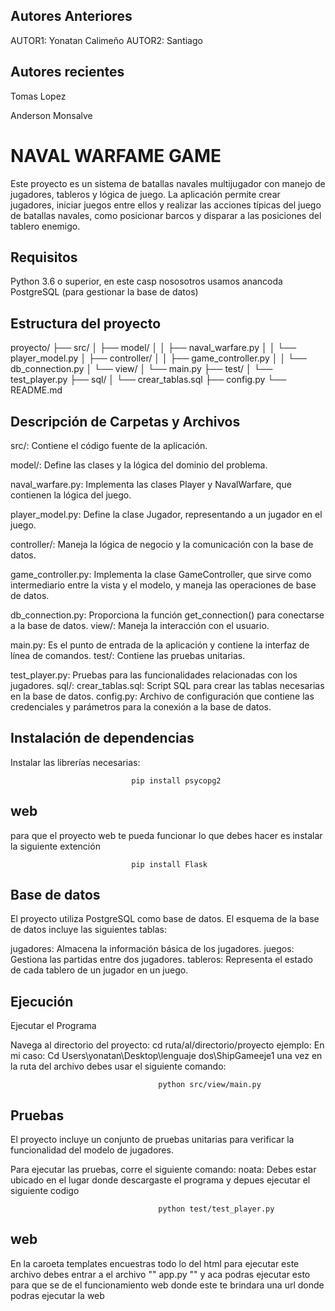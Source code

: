 ## Autores Anteriores 
AUTOR1: Yonatan Calimeño
AUTOR2: Santiago

## Autores recientes 
Tomas Lopez

Anderson Monsalve 

# NAVAL WARFAME GAME

Este proyecto es un sistema de batallas navales multijugador con manejo de jugadores, tableros y lógica de juego. La aplicación permite crear jugadores, iniciar juegos entre ellos y realizar las acciones típicas del juego de batallas navales, como posicionar barcos y disparar a las posiciones del tablero enemigo.

## Requisitos
Python 3.6 o superior, en este casp nososotros usamos anancoda
PostgreSQL (para gestionar la base de datos)

## Estructura del proyecto


proyecto/
├── src/
│   ├── model/
│   │   ├── naval_warfare.py
│   │   └── player_model.py
│   ├── controller/
│   │   ├── game_controller.py
│   │   └── db_connection.py
│   └── view/
│       └── main.py
├── test/
│   └── test_player.py
├── sql/
│   └── crear_tablas.sql
├── config.py
└── README.md
## Descripción de Carpetas y Archivos
src/: Contiene el código fuente de la aplicación.

model/: Define las clases y la lógica del dominio del problema.

naval_warfare.py: Implementa las clases Player y NavalWarfare, que contienen la lógica del juego.

player_model.py: Define la clase Jugador, representando a un jugador en el juego.

controller/: Maneja la lógica de negocio y la comunicación con la base de datos.

game_controller.py: Implementa la clase GameController, que sirve como intermediario entre la vista y el modelo, y maneja las operaciones de base de datos.

db_connection.py: Proporciona la función get_connection() para conectarse a la base de datos.
view/: Maneja la interacción con el usuario.

main.py: Es el punto de entrada de la aplicación y contiene la interfaz de línea de comandos.
test/: Contiene las pruebas unitarias.

test_player.py: Pruebas para las funcionalidades relacionadas con los jugadores.
sql/:
crear_tablas.sql: Script SQL para crear las tablas necesarias en la base de datos.
config.py: Archivo de configuración que contiene las credenciales y parámetros para la conexión a la base de datos.

## Instalación de dependencias
Instalar las librerías necesarias:


                               pip install psycopg2
## web
para que el proyecto web te pueda funcionar lo que debes hacer es instalar la siguiente extención 

                               pip install Flask
 


## Base de datos
El proyecto utiliza PostgreSQL como base de datos. El esquema de la base de datos incluye las siguientes tablas:

jugadores: Almacena la información básica de los jugadores.
juegos: Gestiona las partidas entre dos jugadores.
tableros: Representa el estado de cada tablero de un jugador en un juego.


## Ejecución
Ejecutar el Programa

Navega al directorio del proyecto:
cd ruta/al/directorio/proyecto
ejemplo: En mi caso: Cd Users\yonatan\Desktop\lenguaje dos\ShipGameeje1
una vez en la ruta del archivo debes usar el siguiente comando: 


                                     python src/view/main.py




## Pruebas
El proyecto incluye un conjunto de pruebas unitarias para verificar la funcionalidad del modelo de jugadores.

Para ejecutar las pruebas, corre el siguiente comando:
noata: Debes estar ubicado en el lugar donde descargaste el programa y depues ejecutar el siguiente codigo


                                     python test/test_player.py


## web
En la caroeta templates encuestras todo lo del html
para ejecutar este archivo debes entrar a el archivo "" app.py "" y aca podras ejecutar esto para que se de el funcionamiento web donde este te brindara una url donde podras ejecutar la web

                                   



